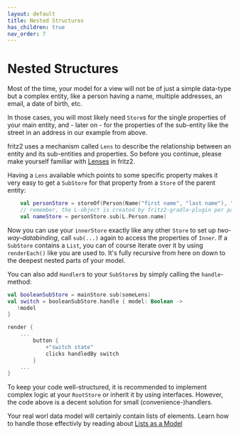 ```yaml
---
layout: default
title: Nested Structures
has_children: true
nav_order: 7
---
```

# Nested Structures

Most of the time, your model for a view will not be of just a simple data-type but a complex entity, like a 
person having a name, multiple addresses, an email, a date of birth, etc.

In those cases, you will most likely need `Store`s for the single properties of your main entity, and - later on - for 
the properties of the sub-entity like the street in an address in our example from above.

fritz2 uses a mechanism called `Lens` to describe the relationship between an entity and its sub-entities and properties. 
So before you continue, please make yourself familiar with [Lenses](Lenses.html) in fritz2.

Having a `Lens` available which points to some specific property makes it very easy to get a `SubStore` for that 
property from a `Store` of the parent entity:

```kotlin
    val personStore = storeOf(Person(Name("first name", "last name"), "more text"))
    // remember, the L-object is created by fritz2-gradle-plugin per package
    val nameStore = personStore.sub(L.Person.name)
```

Now you can use your `innerStore` exactly like any other `Store` to set up _two-way-databinding_, call `sub(...)` 
again to access the properties of `Inner`. If a `SubStore` contains a `List`, 
you can of course iterate over it by using `renderEach()` like you are used to. 
It's fully recursive from here on down to the deepest nested parts of your model.

You can also add `Handler`s to your `SubStore`s by simply calling the `handle`-method:

```kotlin
val booleanSubStore = mainStore.sub(someLens)
val switch = booleanSubStore.handle { model: Boolean ->
   !model
}

render {
    ...
        button {
            +"switch state"
            clicks handledBy switch
        }
    ...
}
````

To keep your code well-structured, it is recommended to implement complex logic at your `RootStore` or inherit it by using interfaces. 
However, the code above is a decent solution for small (convenience-)handlers.

Your real worl data model will certainly contain lists of elements. Learn how to handle those effectivly by reading about [Lists as a Model](ListsinaModel.html)